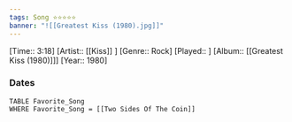 ```yaml
---
tags: Song ⭐⭐⭐⭐⭐ 
banner: "![[Greatest Kiss (1980).jpg]]"
---
```

[Time:: 3:18]
[Artist:: [[Kiss]] ]
[Genre:: Rock]
[Played:: ]
[Album:: [[Greatest Kiss (1980)]]]
[Year:: 1980]
### Dates
````dataview
TABLE Favorite_Song
WHERE Favorite_Song = [[Two Sides Of The Coin]]
````